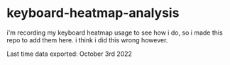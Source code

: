 # keyboard-heatmap-analysis
i'm recording my keyboard heatmap usage to see how i do, so i made this repo to add them here. i think i did this wrong however.

Last time data exported: October 3rd 2022
